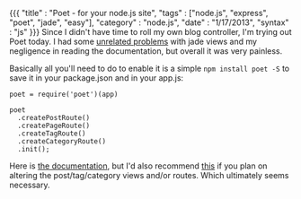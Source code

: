 {{{
  "title" : "Poet - for your node.js site",
  "tags"  : ["node.js", "express", "poet", "jade", "easy"],
  "category" : "node.js",
  "date" : "1/17/2013",
  "syntax" : "js"
}}}
Since I didn't have time to roll my own blog controller, I'm trying out Poet today.  I had some [unrelated problems](http://stackoverflow.com/questions/14409242/tracking-down-a-routing-error-with-node-express) with jade views and my negligence in reading the documentation, but overall it was very painless.

Basically all you'll need to do to enable it is a simple `npm install poet -S` to save it in your package.json and in your app.js:

    poet = require('poet')(app)
    
    poet
      .createPostRoute()
      .createPageRoute()
      .createTagRoute()
      .createCategoryRoute()
      .init();

Here is [the documentation](http://jsantell.github.com/poet/), but I'd also recommend [this](https://github.com/jsantell/poet/tree/master/examples) if you plan on altering the post/tag/category views and/or routes.
Which ultimately seems necessary.
